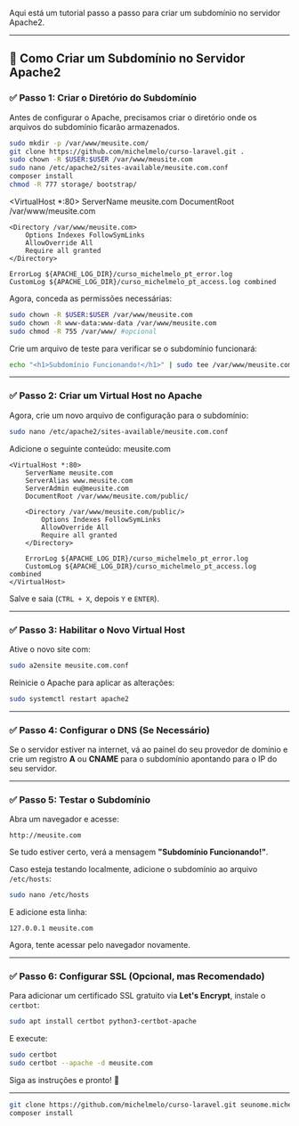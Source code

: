 Aqui está um tutorial passo a passo para criar um subdomínio no servidor Apache2.

---

## 🚀 Como Criar um Subdomínio no Servidor Apache2

### ✅ Passo 1: Criar o Diretório do Subdomínio

Antes de configurar o Apache, precisamos criar o diretório onde os arquivos do subdomínio ficarão armazenados.

```bash
sudo mkdir -p /var/www/meusite.com/
git clone https://github.com/michelmelo/curso-laravel.git .
sudo chown -R $USER:$USER /var/www/meusite.com
sudo nano /etc/apache2/sites-available/meusite.com.conf
composer install
chmod -R 777 storage/ bootstrap/
```

<VirtualHost *:80>
    ServerName meusite.com
    DocumentRoot /var/www/meusite.com

    <Directory /var/www/meusite.com>
        Options Indexes FollowSymLinks
        AllowOverride All
        Require all granted
    </Directory>

    ErrorLog ${APACHE_LOG_DIR}/curso_michelmelo_pt_error.log
    CustomLog ${APACHE_LOG_DIR}/curso_michelmelo_pt_access.log combined

</VirtualHost>




Agora, conceda as permissões necessárias:

```bash
sudo chown -R $USER:$USER /var/www/meusite.com
sudo chown -R www-data:www-data /var/www/meusite.com
sudo chmod -R 755 /var/www/ #opcional
```

Crie um arquivo de teste para verificar se o subdomínio funcionará:

```bash
echo "<h1>Subdomínio Funcionando!</h1>" | sudo tee /var/www/meusite.com/index.html
```

---

### ✅ Passo 2: Criar um Virtual Host no Apache

Agora, crie um novo arquivo de configuração para o subdomínio:

```bash
sudo nano /etc/apache2/sites-available/meusite.com.conf
```

Adicione o seguinte conteúdo:
meusite.com
```
<VirtualHost *:80>
    ServerName meusite.com
    ServerAlias www.meusite.com 
    ServerAdmin eu@meusite.com 
    DocumentRoot /var/www/meusite.com/public/

    <Directory /var/www/meusite.com/public/>
        Options Indexes FollowSymLinks
        AllowOverride All
        Require all granted
    </Directory>

    ErrorLog ${APACHE_LOG_DIR}/curso_michelmelo_pt_error.log
    CustomLog ${APACHE_LOG_DIR}/curso_michelmelo_pt_access.log combined
</VirtualHost>
```

Salve e saia (`CTRL + X`, depois `Y` e `ENTER`).

---

### ✅ Passo 3: Habilitar o Novo Virtual Host

Ative o novo site com:

```bash
sudo a2ensite meusite.com.conf
```

Reinicie o Apache para aplicar as alterações:

```bash
sudo systemctl restart apache2
```

---

### ✅ Passo 4: Configurar o DNS (Se Necessário)

Se o servidor estiver na internet, vá ao painel do seu provedor de domínio e crie um registro **A** ou **CNAME** para o subdomínio apontando para o IP do seu servidor.

---

### ✅ Passo 5: Testar o Subdomínio

Abra um navegador e acesse:

```
http://meusite.com
```

Se tudo estiver certo, verá a mensagem **"Subdomínio Funcionando!"**.

Caso esteja testando localmente, adicione o subdomínio ao arquivo `/etc/hosts`:

```bash
sudo nano /etc/hosts
```

E adicione esta linha:

```
127.0.0.1 meusite.com
```

Agora, tente acessar pelo navegador novamente.

---

### ✅ Passo 6: Configurar SSL (Opcional, mas Recomendado)

Para adicionar um certificado SSL gratuito via **Let's Encrypt**, instale o `certbot`:

```bash
sudo apt install certbot python3-certbot-apache
```

E execute:

```bash
sudo certbot
sudo certbot --apache -d meusite.com
```

Siga as instruções e pronto! 🚀

---





```bash
git clone https://github.com/michelmelo/curso-laravel.git seunome.michelmelo.pt
composer install



```